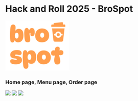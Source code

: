 # Hack and Roll 2025 - BroSpot
<img src="./project/assets/brospot.png" width="200">

### Home page, Menu page, Order page
<img src="https://github.com/user-attachments/assets/dc184b6d-6f43-47b6-b8d1-19345e98b1c3" width="300">
<img src="https://github.com/user-attachments/assets/8414a43e-d0ed-42de-b9b2-347bb9e45c7b" width="300">
<img src="https://github.com/user-attachments/assets/8fc8a3d3-de6a-41b9-8b9f-ca982dc3f460" width="300">




